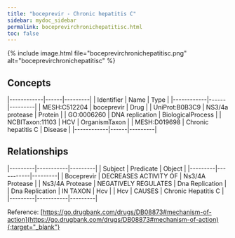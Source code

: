 ```yaml
---
title: "boceprevir - Chronic hepatitis C"
sidebar: mydoc_sidebar
permalink: boceprevirchronichepatitisc.html
toc: false 
---
```


{% include image.html file="boceprevirchronichepatitisc.png" alt="boceprevirchronichepatitisc" %}

## Concepts

|------------|------|---------|
| Identifier | Name | Type    |
|------------|------|---------|
| MESH:C512204 | boceprevir | Drug |
| UniProt:B0B3C9 | NS3/4a protease | Protein |
| GO:0006260 | DNA replication | BiologicalProcess |
| NCBITaxon:11103 | HCV | OrganismTaxon |
| MESH:D019698 | Chronic hepatitis C | Disease |
|------------|------|---------|

## Relationships

|---------|-----------|---------|
| Subject | Predicate | Object  |
|---------|-----------|---------|
| Boceprevir | DECREASES ACTIVITY OF | Ns3/4A Protease |
| Ns3/4A Protease | NEGATIVELY REGULATES | Dna Replication |
| Dna Replication | IN TAXON | Hcv |
| Hcv | CAUSES | Chronic Hepatitis C |
|---------|-----------|---------|

Reference: [https://go.drugbank.com/drugs/DB08873#mechanism-of-action](https://go.drugbank.com/drugs/DB08873#mechanism-of-action){:target="_blank"}
